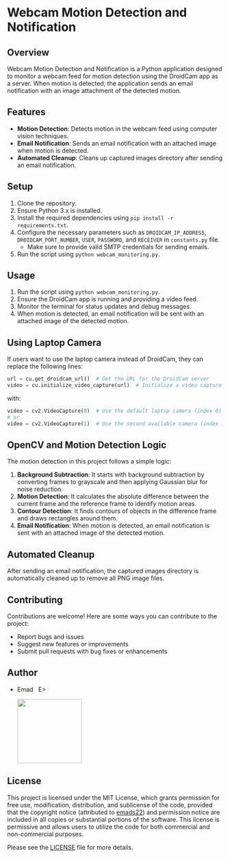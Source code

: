 # Webcam Motion Detection and Notification

## Overview
Webcam Motion Detection and Notification is a Python application designed to monitor a webcam feed for motion detection using the DroidCam app as a server. When motion is detected, the application sends an email notification with an image attachment of the detected motion.

## Features
- **Motion Detection**: Detects motion in the webcam feed using computer vision techniques.
- **Email Notification**: Sends an email notification with an attached image when motion is detected.
- **Automated Cleanup**: Cleans up captured images directory after sending an email notification.

## Setup
1. Clone the repository.
2. Ensure Python 3.x is installed.
3. Install the required dependencies using `pip install -r requirements.txt`.
4. Configure the necessary parameters such as `DROIDCAM_IP_ADDRESS`, `DROIDCAM_PORT_NUMBER`, `USER`, `PASSWORD`, and `RECEIVER` in `constants.py` file.
   - Make sure to provide valid SMTP credentials for sending emails.
5. Run the script using `python webcam_monitoring.py`.

## Usage
1. Run the script using `python webcam_monitoring.py`.
2. Ensure the DroidCam app is running and providing a video feed.
3. Monitor the terminal for status updates and debug messages.
4. When motion is detected, an email notification will be sent with an attached image of the detected motion.

## Using Laptop Camera
If users want to use the laptop camera instead of DroidCam, they can replace the following lines:

```python
url = cu.get_droidcam_url()  # Get the URL for the DroidCam server
video = cu.initialize_video_capture(url)  # Initialize a video capture object with the DroidCam video feed
```

with:

```python
video = cv2.VideoCapture(0)  # Use the default laptop camera (index 0)
# or
video = cv2.VideoCapture(1)  # Use the second available camera (index 1), depending on preference
```

## OpenCV and Motion Detection Logic
The motion detection in this project follows a simple logic:
1. **Background Subtraction**: It starts with background subtraction by converting frames to grayscale and then applying Gaussian blur for noise reduction.
2. **Motion Detection**: It calculates the absolute difference between the current frame and the reference frame to identify motion areas.
3. **Contour Detection**: It finds contours of objects in the difference frame and draws rectangles around them.
4. **Email Notification**: When motion is detected, an email notification is sent with an attached image of the detected motion.

## Automated Cleanup
After sending an email notification, the captured images directory is automatically cleaned up to remove all PNG image files.

## Contributing
Contributions are welcome! Here are some ways you can contribute to the project:
- Report bugs and issues
- Suggest new features or improvements
- Submit pull requests with bug fixes or enhancements

## Author
- Emad &nbsp; E>
  
  [<img src="https://img.shields.io/badge/GitHub-Profile-blue?logo=github" width="150">](https://github.com/emads22)

## License
This project is licensed under the MIT License, which grants permission for free use, modification, distribution, and sublicense of the code, provided that the copyright notice (attributed to [emads22](https://github.com/emads22)) and permission notice are included in all copies or substantial portions of the software. This license is permissive and allows users to utilize the code for both commercial and non-commercial purposes.

Please see the [LICENSE](LICENSE) file for more details.